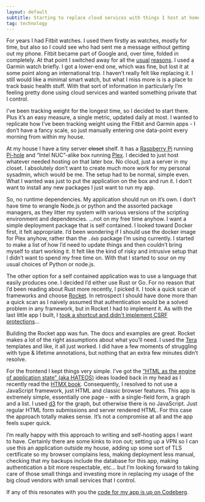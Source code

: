 ```yaml
---
layout: default
subtitle: Starting to replace cloud services with things I host at home
tag: technology
---
```

For years I had Fitbit watches. I used them firstly as watches, mostly for time, but also so I could see who had sent me a message without getting out my phone. Fitbit became part of Google and, over time, folded in completely. At that point I switched away for all the [usual](https://en.wikipedia.org/wiki/Privacy_concerns_with_Google) [reasons](https://killedbygoogle.com/). I used a Garmin watch briefly. I got a lower-end one, which was fine, but lost it at some point along an international trip. I haven’t really felt like replacing it. I still would like a minimal smart watch, but what I miss more is is a place to track basic health stuff. With that sort of information in particularly I’m feeling pretty done using cloud services and wanted something private that I control.

I’ve been tracking weight for the longest time, so I decided to start there. Plus it’s an easy measure, a single metric, updated daily at most. I wanted to replicate how I’ve been tracking weight using the Fitbit and Garmin apps - I don’t have a fancy scale, so just manually entering one data-point every morning from within my house.

At my house I have a tiny server <del>closet</del> shelf. It has a [Raspberry Pi](https://www.raspberrypi.com/) running [Pi-hole](https://pi-hole.net/) and “Intel NUC”-alike box running [Plex](https://www.plex.tv/). I decided to just host whatever needed hosting on that later box. No cloud, just a server in my closet. I absolutely don’t want to create much more work for my personal sysadmin, which would be me. The setup had to be normal, simple even. What I wanted was just to put the application on the box and run it. I don’t want to install any new packages I just want to run my app.

So, no runtime dependencies. My application should run on it’s own. I don’t have time to wrangle Node.js or python and the assorted package managers, as they litter my system with various versions of the scripting environment and dependencies. …not on my free time anyhow. I want a simple deployment package that is self contained. I looked toward Docker first, it felt appropriate. I’d been wondering if I should use the docker image for Plex anyhow, rather than the `.deb` package I’m using currently. I started to make a list of how I’d need to update things and then couldn’t bring myself to start working it. It felt like the kind of risky and intrusive setup that I didn’t want to spend my free time on. With that I started to sour on my usual choices of Python or node.js.

The other option for a self contained application was to use a language that easily produces one. I decided I’d either use Rust or Go. For no reason that I’d been reading about Rust more recently, I picked it. I took a quick scan of frameworks and choose [Rocket](https://rocket.rs/). In retrospect I should have done more than a quick scan as I naively assumed that authentication would be a solved problem in any framework, but in Rocket I had to implement it. As with the last little app I built, I [took a shortcut and didn't implement CSRF protections](https://jeff.miccolis.net/posts/2025-08-05-dynamodb-geospatial.html#digression-the-second---aws-hosting)…

Building the Rocket app was fun. The docs and examples are great. Rocket makes a lot of the right assumptions about what you’ll need. I used the [Tera](https://keats.github.io/tera/docs/) templates and like, it all just worked. I did have a few moments of struggling with type & lifetime annotations, but nothing that an extra few minutes didn’t resolve.

For the frontend I kept things very simple. I’ve got the [“HTML as the engine of application state” (aka HATEOS)](https://en.wikipedia.org/wiki/HATEOAS) ideas loaded back in my head as I recently read the [HTMX book](https://hypermedia.systems/). Consequently, I resolved to not use a JavaScript framework, just HTML and classic browser features. This app is extremely simple, essentially one page - with a single-field form, a graph and a list. I used [d3](https://d3js.org/) for the graph, but otherwise there is no JavaScript. Just regular HTML form submissions and server rendered HTML. For this case the approach totally makes sense. It’s not a compromise at all and the app feels super quick.

I’m really happy with this approach to writing and self-hosting apps I want to have. Certainly there are some kinks to iron out; setting up a VPN so I can use this an application outside my house, adding up some sort of TLS certificate so my browser complains less, making deployment less manual, checking that my backups include the database for this app, making authentication a bit more respectable, etc… but I’m looking forward to taking care of those small things and investing more in replacing my usage of the big cloud vendors with small services that I control.

If any of this resonates with you the [code for my app is up on Codeberg](https://codeberg.org/miccolis/stoneapp).

